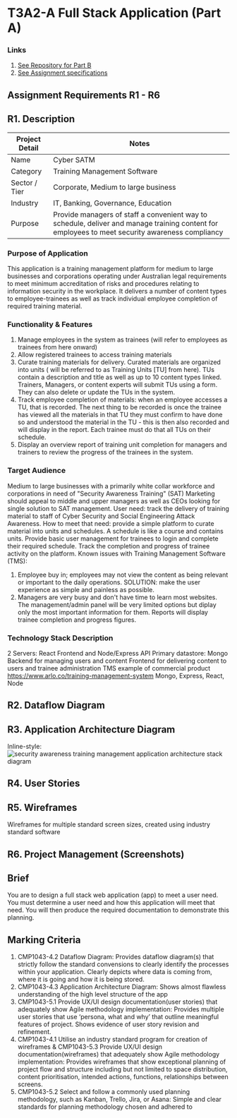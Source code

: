 # T3A2-A Full Stack Application (Part A)
### Links
1. [See Repository for Part B](https://github.com/kayshcache/t4a2-b-fullstack-app)
2. [See Assignment specifications]()
## Assignment Requirements R1 - R6
## R1. Description
Project Detail | Notes
--- | ---
Name | Cyber SATM
Category | Training Management Software
Sector / Tier | Corporate, Medium to large business
Industry | IT, Banking, Governance, Education
Purpose | Provide managers of staff a convenient way to schedule, deliver and manage training content for employees to meet security awareness compliancy
### Purpose of Application
This application is a training management platform for medium to large businesses and corporations operating under Australian legal requirements to meet minimum accreditation of risks and procedures relating to information security in the workplace. It delivers a number of content types to employee-trainees as well as track individual employee completion of required training material.
### Functionality & Features
1. Manage employees in the system as trainees (will refer to employees as trainees from here onward)
2. Allow registered trainees to access training materials
3. Curate training materials for delivery. Curated materials are organized into units ( will be referred to as Training Units [TU] from here). TUs contain a description and title as well as up to 10 content types linked. Trainers, Managers, or content experts will submit TUs using a form. They can also delete or update the TUs in the system.
4. Track employee completion of materials: when an employee accesses a TU, that is recorded. The next thing to be recorded is once the trainee has viewed all the materials in that TU they must confirm to have done so and understood the material in the TU - this is then also recorded and will display in the report. Each trainee must do that all TUs on their schedule.
5. Display an overview report of training unit completion for managers and trainers to review the progress of the trainees in the system.
### Target Audience
Medium to large businesses with a primarily white collar workforce and corporations in need of "Security Awareness Training" (SAT)
Marketing should appeal to middle and upper managers as well as CEOs looking for single solution to SAT management.
User need: track the delivery of training material to staff of Cyber Security and Social Engineering Attack Awareness.
How to meet that need: provide a simple platform to curate material into units and schedules. A schedule is like a course and contains units. Provide basic user management for trainees to login and complete their required schedule. Track the completion and progress of trainee activity on the platform.
Known issues with Training Management Software (TMS): 
1. Employee buy in; employees may not view the content as being relevant or important to the daily operations. SOLUTION: make the user experience as simple and painless as possible.
2. Managers are very busy and don't have time to learn most websites. The management/admin panel will be very limited options but diplay only the most important information for them. Reports will display trainee completion and progress figures.

### Technology Stack Description
2 Servers: React Frontend and Node/Express API
Primary datastore: Mongo
Backend for managing users and content
Frontend for delivering content to users and trainee administration
TMS example of commercial product https://www.arlo.co/training-management-system
Mongo, Express, React, Node
## R2. Dataflow Diagram
## R3. Application Architecture Diagram
Inline-style: 
![security awareness training management application architecture stack diagram](https://github.com/kayshcache/t4.png "https://github.com/kayshcache/t4a2-a-fullstack-app-design/blob/master/docs/satm-app-architecture-diagram.png")
## R4. User Stories
## R5. Wireframes
Wireframes for multiple standard screen sizes, created using industry standard software
## R6. Project Management (Screenshots)
## Brief
You are to design a full stack web application (app) to meet a user need. You must determine a user need and how this application will meet that need. You will then produce the required documentation to demonstrate this planning.
## Marking Criteria
1. CMP1043-4.2 Dataflow Diagram: Provides dataflow diagram(s) that strictly follow the standard convensions to clearly identify the processes within your application. Clearly depicts where data is coming from, where it is going and how it is being stored.
2. CMP1043-4.3 Application Architecture Diagram: Shows almost flawless understanding of the high level structure of the app
3. CMP1043-5.1 Provide UX/UI design documentation(user stories) that adequately show Agile methodology implementation: Provides multiple user stories that use ‘persona, what and why’ that outline meaningful features of project. Shows evidence of user story revision and refinement.
4. CMP1043-4.1 Utilise an industry standard program for creation of wireframes & CMP1043-5.3 Provide UX/UI design documentation(wireframes) that adequately show Agile methodology implementation: Provides wireframes that show exceptional planning of project flow and structure including but not limited to space distribution, content prioritisation, intended actions, functions, relationships between screens.
5. CMP1043-5.2 Select and follow a commonly used planning methodology, such as Kanban, Trello, Jira, or Asana: Simple and clear standards for planning methodology chosen and adhered to

